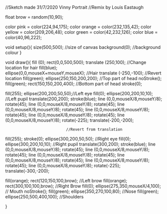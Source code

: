 //Sketch made 31/7/2020 Vinny Portrait
//Remix by Louis Eastaugh

float brow = random(10,90);

color pink = color(224,94,175);
color orange = color(232,135,42);
color yellow = color(209,206,48);
color green = color(42,232,126);
color blue = color(40,96,222);

void setup(){ 
size(500,500); //size of canvas
background(0); //background colour
}

void draw(){
fill (0);
rect(0,0,500,500);
translate (250,100);    //Change location for hair
fill(blue);          
ellipse(0,0,mouseX+mouseY,mouseX);   //Hair
translate (-250,-100);  //Revert location
fill(green);
ellipse(250,150,200,200); //Top part of head
noStroke();
fill(green);
rect(150,150,200,400);    //Bottom part of head
stroke(0);

fill(255);
ellipse(200,200,50,50);//Left eye 
fill(0);
ellipse(200,200,10,10);   //Left pupil
translate(200,200);
stroke(blue);
line (0,0,mouseX/8,mouseY/8);
rotate(45);
line (0,0,mouseX/8,mouseY/8);
rotate(45);
line (0,0,mouseX/8,mouseY/8);
rotate(45);
line (0,0,mouseX/8,mouseY/8);
rotate(45);
line (0,0,mouseX/8,mouseY/8);
rotate(45);
line (0,0,mouseX/8,mouseY/8);
rotate(-225);
translate(-200,-200);

             
                               //Revert from translation
fill(255);
stroke(0);
ellipse(300,200,50,50);   //Right eye
fill(0);
ellipse(300,200,10,10);   //Right pupil
translate(300,200);
stroke(blue);
line (0,0,mouseX/8,mouseY/8);
rotate(45);
line (0,0,mouseX/8,mouseY/8);
rotate(45);
line (0,0,mouseX/8,mouseY/8);
rotate(45);
line (0,0,mouseX/8,mouseY/8);
rotate(45);
line (0,0,mouseX/8,mouseY/8);
rotate(45);
line (0,0,mouseX/8,mouseY/8);
rotate(-225);
translate(-300,-200);



fill(orange);
rect(120,150,100,brow);   //Left brow
fill(orange);
rect(300,100,100,brow);   //Right Brow
fill(0);
ellipse(275,350,mouseX/4,100); // Mouth
noStroke();
fill(green);
ellipse(350,270,100,80);      //Nose
fill(green);  
ellipse(250,500,400,100);     //Shoulders


}
